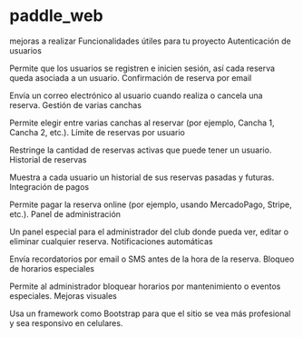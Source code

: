 # paddle_web
mejoras a realizar
Funcionalidades útiles para tu proyecto
Autenticación de usuarios

Permite que los usuarios se registren e inicien sesión, así cada reserva queda asociada a un usuario.
Confirmación de reserva por email

Envía un correo electrónico al usuario cuando realiza o cancela una reserva.
Gestión de varias canchas

Permite elegir entre varias canchas al reservar (por ejemplo, Cancha 1, Cancha 2, etc.).
Límite de reservas por usuario

Restringe la cantidad de reservas activas que puede tener un usuario.
Historial de reservas

Muestra a cada usuario un historial de sus reservas pasadas y futuras.
Integración de pagos

Permite pagar la reserva online (por ejemplo, usando MercadoPago, Stripe, etc.).
Panel de administración

Un panel especial para el administrador del club donde pueda ver, editar o eliminar cualquier reserva.
Notificaciones automáticas

Envía recordatorios por email o SMS antes de la hora de la reserva.
Bloqueo de horarios especiales

Permite al administrador bloquear horarios por mantenimiento o eventos especiales.
Mejoras visuales

Usa un framework como Bootstrap para que el sitio se vea más profesional y sea responsivo en celulares.
